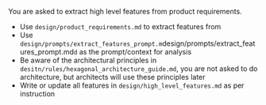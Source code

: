 You are asked to extract high level features from product requirements.

- Use `design/product_requirements.md` to extract features from
- Use `design/prompts/extract_features_prompt.m`design/prompts/extract_features_prompt.md`d` as the prompt/context for analysis
- Be aware of the architectural principles in `desitn/rules/hexagonal_architecture_guide.md`, you are not asked to do architecture, but architects will use these principles later
- Write or update all features in `design/high_level_features.md` as per instruction